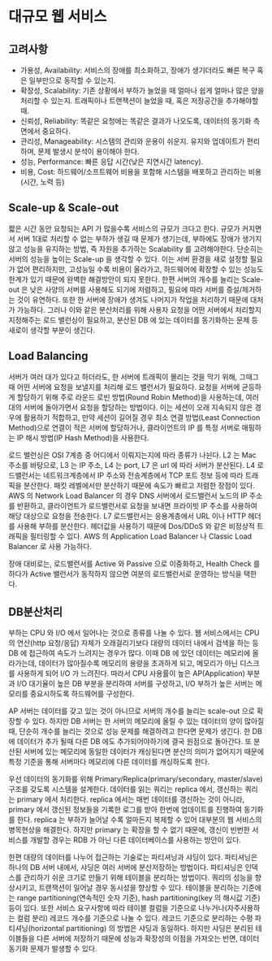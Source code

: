 # 대규모 웹 서비스

## 고려사항

* 가용성, Availability: 서비스의 장애를 최소화하고, 장애가 생기더라도 빠른 복구 혹은 일부만으로 동작할 수 있는지.
* 확장성, Scalability: 기존 상황에서 부하가 늘었을 때 얼마나 쉽게 얼마나 많은 양을 처리할 수 있는지. 트래픽이나 트랜잭션이 늘었을 때, 혹은 저장공간을 추가해야할 때.
* 신뢰성, Reliability: 똑같은 요청에는 똑같은 결과가 나오도록, 데이터의 동기화 측면에서 중요하다.
* 관리성, Manageability: 시스템의 관리와 운용이 쉬운지. 유지와 업데이트가 편리하며, 문제 발생시 분석이 용이해야 한다.
* 성능, Performance: 빠른 응답 시간(낮은 지연시간 latency).
* 비용, Cost: 하드웨어/소프트웨어 비용을 포함해 시스템을 배포하고 관리하는 비용(시간, 노력 등)

## Scale-up & Scale-out

짧은 시간 동안 요청되는 API 가 많을수록 서비스의 규모가 크다고 한다. 규모가 커지면서 서버 1대로 처리할 수 없는 부하가 생길 때 문제가 생기는데, 부하에도 장애가 생기지 않고 성능을 유지하는 방법, 즉 자원을 추가하는 Scalability 를 고려해야한다. 단순히는 서버의 성능을 높이는 Scale-up 을 생각할 수 있다. 이는 서버 환경을 새로 설정할 필요가 없어 편리하지만, 고성능일 수록 비용이 올라가고, 하드웨어에 확장할 수 있는 성능도 한계가 있기 때문에 완벽한 해결방안이 되지 못한다. 한편 서버의 개수를 늘리는 Scale-out 은 낮은 사양의 서버를 사용해도 되기에 저렴하고, 필요에 따라 서버를 증설/제거하는 것이 유연하다. 또한 한 서버에 장애가 생겨도 나머지가 작업을 처리하기 때문에 대처가 가능하다. 그러나 이와 같은 분산처리를 위해 사용자 요청을 어떤 서버에서 처리할지 지정해주는 로드 밸런싱이 필요하고, 분산된 DB 에 있는 데이터를 동기화하는 문제 등 새로이 생각할 부분이 생긴다. 

## Load Balancing

서버가 여러 대가 있다고 하더라도, 한 서버에 트래픽이 몰리는 것을 막기 위해, 그때그때 어떤 서버에 요청을 보낼지를 처리해 로드 밸런서가 필요하다. 요청을 서버에 균등하게 할당하기 위해 주로 라운드 로빈 방법(Round Robin Method)을 사용하는데, 여러 대의 서버에 돌아가면서 요청을 할당하는 방법이다. 이는 세션이 오래 지속되지 않은 경우에 활용하기 적합하고, 만약 세션이 길어질 경우 최소 연결 방법(Least Connection Method)으로 연결이 적은 서버에 할당하거나, 클라이언트의 IP 를 특정 서버로 매핑하는 IP 해시 방법(IP Hash Method)을 사용한다.

로드 밸런싱은 OSI 7계층 중 어디에서 이뤄지는지에 따라 종류가 나뉜다. L2 는 Mac 주소를 바탕으로, L3 는 IP 주소, L4 는 port, L7 은 url 에 따라 서버가 분산된다. L4 로드밸런서는 네트워크계층에서 IP 주소와 전송계층에서 TCP 포트 정보 등에 따라 트래픽을 분산한다. 패킷 레벨에서만 분산하기 때문에 속도가 빠르고 저렴한 장점이 있다. AWS 의 Network Load Balancer 의 경우 DNS 서버에서 로드밸런서 노드의 IP 주소를 반환하고, 클라이언트가 로드밸런서로 요청을 보내면 프라이빗 IP 주소를 사용하여 해당 대상으로 요청을 전송한다. L7 로드밸런서는 응용계층에서 URL 이나 HTTP 헤더를 사용해 부하를 분산한다. 헤더값을 사용하기 때문에 Dos/DDoS 와 같은 비정상적 트래픽을 필터링할 수 있다. AWS 의 Application Load Balancer 나 Classic Load Balancer 로 사용 가능하다.

장애 대비로는, 로드밸런서를 Active 와 Passive 으로 이중화하고, Health Check 를 하다가 Active 밸런서가 동작하지 않으면 여분의 로드밸런서로 운영하는 방식을 택한다.

## DB분산처리

부하는 CPU 와 I/O 에서 일어나는 것으로 종류를 나눌 수 있다. 웹 서비스에서는 CPU 의 연산(http 요청/응답) 자체가 오래걸리기보다 대량의 데이터 내에서 검색을 하는 등 DB 에 접근하여 속도가 느려지는 경우가 많다. 이때 DB 에 있던 데이터는 메모리에 올라가는데, 데이터가 많아질수록 메모리의 용량을 초과하게 되고, 메모리가 아닌 디스크를 사용하게 되어 I/O 가 느려진다. 따라서 CPU 사용률이 높은 AP(Application) 부분과 I/O 대기율이 높은 DB 부분을 분리하여 서버를 구성하고, I/O 부하가 높은 서버는 메모리를 중요시하도록 하드웨어를 구성한다. 

AP 서버는 데이터를 갖고 있는 것이 아니므로 서버의 개수를 늘리는 scale-out 으로 확장할 수 있다. 하지만 DB 서버는 한 서버의 메모리에 올릴 수 있는 데이터의 양이 많아질 때, 단순히 개수를 늘리는 것으로 성능 문제를 해결하려고 한다면 문제가 생긴다. 한 DB 에 데이터가 추가 될때 다른 DB 에도 추가되어야하기에 결국 원점으로 돌아간다. 또 분산된 서버에 있는 메모리에 동일한 데이터가 캐싱된다면 분산의 의미가 없어지기 때문에 특정 기준을 통해 서버마다 메모리에 다른 데이터를 캐싱하도록 한다.

우선 데이터의 동기화를 위해 Primary/Replica(primary/secondary, master/slave) 구조를 갖도록 시스템을 설계한다. 데이터를 읽는 쿼리는 replica 에서, 갱신하는 쿼리는 primary 에서 처리한다. replica 에서는 매번 데이터를 갱신하는 것이 아니라, primary 에서 갱신된 정보들을 기록한 로그를 받아 한번에 업데이트를 진행하여 동기화를 한다. replica 는 부하가 늘어날 수록 얼마든지 복제할 수 있어 대부분의 웹 서비스의 병목현상을 해결한다. 하지만 primary 는 확장을 할 수 없기 때문에, 갱신이 빈번한 서비스를 개발할 경우는 RDB 가 아닌 다른 데이터베이스를 사용하는 방안이 있다.

한편 대량의 데이터를 나누어 접근하는 기술로는 파티셔닝과 샤딩이 있다. 파티셔닝은 하나의 DB 서버 내에서, 샤딩은 여러 서버에 분산저장하는 방법이다. 파티셔닝은 인덱스를 관리하기 쉬운 크기로 만들기 위해 테이블을 분리하는 방법이다. 쿼리의 성능을 향상시키고, 트랜잭션이 일어날 경우 동시성을 향상할 수 있다. 테이블을 분리하는 기준에는 range partitioning(연속적인 숫자 기준), hash partitioning(key 의 해시값 기준) 등이 있다. 또한 서비스 요구사항에 따라 테이블 컬럼을 기준으로 나누거나(자주사용하는 컬럼 분리) 레코드 개수를 기준으로 나눌 수 있다. 레코드 기준으로 분리하는 수평 파티셔닝(horizontal partitioning) 의 방법은 샤딩과 동일하다. 하지만 샤딩은 분리된 테이블들을 다른 서버에 저장하기 때문에 성능과 확장성의 이점을 가져오는 반면, 데이터 동기화 문제가 발생할 수 있다.
